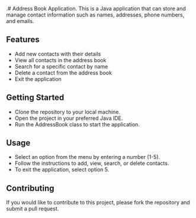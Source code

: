 .# Address Book Application.
This is a Java application that can store and manage contact information such as names, addresses, phone numbers, and emails.

## Features
- Add new contacts with their details
- View all contacts in the address book
- Search for a specific contact by name
- Delete a contact from the address book
- Exit the application

## Getting Started
- Clone the repository to your local machine.
- Open the project in your preferred Java IDE.
- Run the AddressBook class to start the application.

## Usage
- Select an option from the menu by entering a number (1-5).
- Follow the instructions to add, view, search, or delete contacts.
- To exit the application, select option 5.

## Contributing
If you would like to contribute to this project, please fork the repository and submit a pull request.

